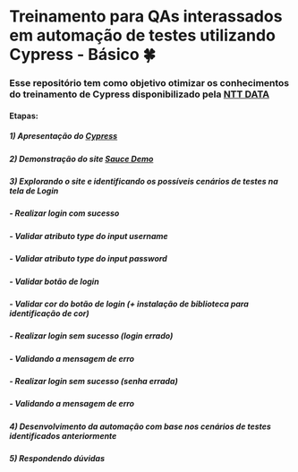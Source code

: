 # Treinamento para QAs interassados em automação de testes utilizando Cypress - Básico 🍀

### Esse repositório tem como objetivo otimizar os conhecimentos do treinamento de Cypress disponibilizado pela [NTT DATA](https://www.linkedin.com/company/ntt-data-europe-latam/mycompany/)

#### Etapas:

##### 1) Apresentação do [Cypress](https://www.cypress.io/)
##### 2) Demonstração do site [Sauce Demo](https://www.saucedemo.com)
##### 3) Explorando o site e identificando os possíveis cenários de testes na tela de **Login**
##### - Realizar login com sucesso
##### - Validar atributo type do input **username**
##### - Validar atributo type do input **password**
##### - Validar botão de login
##### - Validar cor do botão de login (+ instalação de biblioteca para identificação de cor)
##### - Realizar login sem sucesso (login errado)
##### - Validando a mensagem de erro
##### - Realizar login sem sucesso (senha errada)
##### - Validando a mensagem de erro
##### 4) Desenvolvimento da automação com base nos cenários de testes identificados anteriormente
##### 5) Respondendo dúvidas
